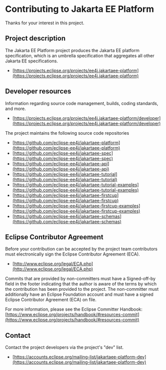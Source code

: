 # Contributing to Jakarta EE Platform

Thanks for your interest in this project.

## Project description

The Jakarta EE Platform project produces the Jakarta EE
platform specification, which is an umbrella specification that
aggregates all other Jakarta EE specifications.

* [https://projects.eclipse.org/projects/ee4j.jakartaee-platform](https://projects.eclipse.org/projects/ee4j.jakartaee-platform)

## Developer resources

Information regarding source code management, builds, coding standards, and
more.

* [https://projects.eclipse.org/projects/ee4j.jakartaee-platform/developer](https://projects.eclipse.org/projects/ee4j.jakartaee-platform/developer)

The project maintains the following source code repositories

* [https://github.com/eclipse-ee4j/jakartaee-platform](https://github.com/eclipse-ee4j/jakartaee-platform)
* [https://github.com/eclipse-ee4j/jakartaee-spec](https://github.com/eclipse-ee4j/jakartaee-spec)
* [https://github.com/eclipse-ee4j/jakartaee-api](https://github.com/eclipse-ee4j/jakartaee-api)
* [https://github.com/eclipse-ee4j/jakartaee-tutorial](https://github.com/eclipse-ee4j/jakartaee-tutorial)
* [https://github.com/eclipse-ee4j/jakartaee-tutorial-examples](https://github.com/eclipse-ee4j/jakartaee-tutorial-examples)
* [https://github.com/eclipse-ee4j/jakartaee-firstcup](https://github.com/eclipse-ee4j/jakartaee-firstcup)
* [https://github.com/eclipse-ee4j/jakartaee-firstcup-examples](https://github.com/eclipse-ee4j/jakartaee-firstcup-examples)
* [https://github.com/eclipse-ee4j/jakartaee-schemas](https://github.com/eclipse-ee4j/jakartaee-schemas)

## Eclipse Contributor Agreement

Before your contribution can be accepted by the project team contributors must
electronically sign the Eclipse Contributor Agreement (ECA).

* [http://www.eclipse.org/legal/ECA.php](http://www.eclipse.org/legal/ECA.php)

Commits that are provided by non-committers must have a Signed-off-by field in
the footer indicating that the author is aware of the terms by which the
contribution has been provided to the project. The non-committer must
additionally have an Eclipse Foundation account and must have a signed Eclipse
Contributor Agreement (ECA) on file.

For more information, please see the Eclipse Committer Handbook:
[https://www.eclipse.org/projects/handbook/#resources-commit](https://www.eclipse.org/projects/handbook/#resources-commit)

## Contact

Contact the project developers via the project's "dev" list.

* [https://accounts.eclipse.org/mailing-list/jakartaee-platform-dev](https://accounts.eclipse.org/mailing-list/jakartaee-platform-dev)

